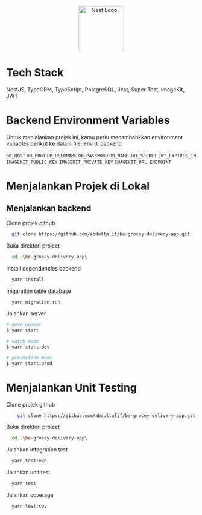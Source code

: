 <p align="center">
  <a href="http://nestjs.com/" target="blank"><img src="https://nestjs.com/img/logo-small.svg" width="120" alt="Nest Logo" /></a>
</p>

# Tech Stack

NestJS, TypeORM, TypeScript, PostgreSQL, Jest, Super Test, ImageKit, JWT

# Backend Environment Variables

Untuk menjalankan projek ini, kamu perlu menambahkkan environment variables berikut ke dalam file .env di backend

`DB_HOST`
`DB_PORT`
`DB_USERNAME`
`DB_PASSWORD`
`DB_NAME`
`JWT_SECRET`
`JWT_EXPIRES_IN`
`IMAGEKIT_PUBLIC_KEY`
`IMAGEKIT_PRIVATE_KEY`
`IMAGEKIT_URL_ENDPOINT`

# Menjalankan Projek di Lokal

## Menjalankan backend

Clone projek github

```bash
  git clone https://github.com/abdultalif/be-grocey-delivery-app.git
```

Buka direktori project

```bash
  cd .\be-grocey-delivery-app\
```

Install dependencies backend

```bash
  yarn install
```

migaration table database

```bash
  yarn migration:run
```

Jalankan server

```bash
# development
$ yarn start

# watch mode
$ yarn start:dev

# production mode
$ yarn start:prod
```

# Menjalankan Unit Testing

Clone projek github

```bash
    git clone https://github.com/abdultalif/be-grocey-delivery-app.git
```

Buka direktori project

```bash
  cd .\be-grocey-delivery-app\
```

Jalankan integration test

```bash
  yarn test:e2e
```

Jalankan unit test

```bash
  yarn test
```

Jalankan coverage

```bash
  yarn test:cov
```
